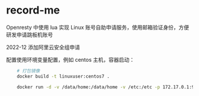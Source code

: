# record-me
Openresty 中使用 lua 实现 Linux 账号自助申请服务，使用邮箱验证身份，方便研发申请跳板机账号

2022-12 添加阿里云安全组申请

配置使用环境变量配置，例如 centos 主机，容器启动：
```bash
    # 打包镜像
    docker build -t linuxuser:centos7 .

    docker run -d -v /data/home:/data/home -v /etc:/etc -p 172.17.0.1:9080:80 -e "SGID=sg-xxx" -e "MAILSUFFIX=qq.com" linuxuser:centos7
```